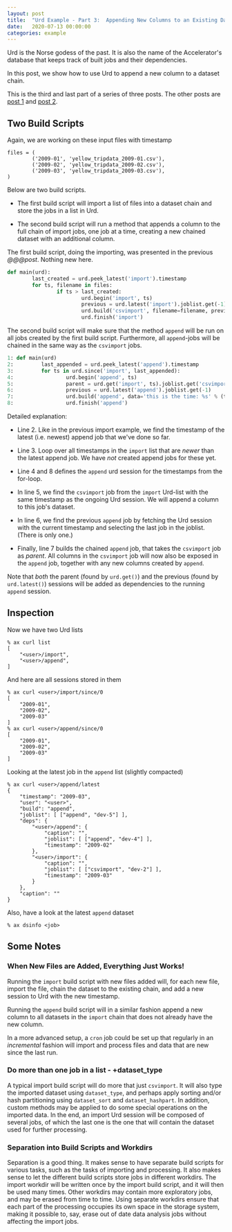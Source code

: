 ```yaml
---
layout: post
title:  "Urd Example - Part 3:  Appending New Columns to an Existing Dataset Chain"
date:   2020-07-13 00:00:00
categories: example
---
```


Urd is the Norse godess of the past.  It is also the name of the
Accelerator's database that keeps track of built jobs and their
dependencies.

In this post, we show how to use Urd to append a new column to a
dataset chain.

This is the third and last part of a series of three posts.  The other
posts are [post 1](https://exax.org/example/2020/07/13/urd1.html) and
[post 2](https://exax.org/example/2020/07/13/urd2.html).



## Two Build Scripts

Again, we are working on these input files with timestamp

```
files = (
        ('2009-01', 'yellow_tripdata_2009-01.csv'),
        ('2009-02', 'yellow_tripdata_2009-02.csv'),
        ('2009-03', 'yellow_tripdata_2009-03.csv'),
)
```



Below are two build scripts.

  - The first build script will import a list of files into a dataset
  chain and store the jobs in a list in Urd.

  - The second build script will run a method that appends a column to
  the full chain of import jobs, one job at a time, creating a new
  chained dataset with an additional column.


The first build script, doing the importing, was presented in the
previous *@@@post*.  Nothing new here.

```python
def main(urd):
        last_created = urd.peek_latest('import').timestamp
        for ts, filename in files:
                if ts > last_created:
                        urd.begin('import', ts)
                        previous = urd.latest('import').joblist.get(-1)
                        urd.build('csvimport', filename=filename, previous=previous)
                        urd.finish('import')
```

The second build script will make sure that the method `append` will
be run on all jobs created by the first build script.  Furthermore,
all `append`-jobs will be chained in the same way as the `csvimport`
jobs.

```python
1: def main(urd)
2:         last_appended = urd.peek_latest('append').timestamp
3:         for ts in urd.since('import', last_appended):
4:                 urd.begin('append', ts)
5:                 parent = urd.get('import', ts).joblist.get('csvimport')
6:                 previous = urd.latest('append').joblist.get(-1)
7:                 urd.build('append', data='this is the time: %s' % (ts,), parent=parent, previous=previous)
8:                 urd.finish('append')
```

Detailed explanation:

  - Line 2.  Like in the previous import example, we find the
    timestamp of the latest (i.e. newest) append job that we've done
    so far.

  - Line 3.  Loop over all timestamps in the `import` list that are
  *newer* than the latest append job.  We have *not* created append
  jobs for these yet.

  - Line 4 and 8 defines the `append` urd session for the timestamps
    from the for-loop.

  - In line 5, we find the `csvimport` job from the `import` Urd-list
    with the same timestamp as the ongoing Urd session.  We will
    append a column to this job's dataset.

  - In line 6, we find the previous `append` job by fetching the Urd
    session with the current timestamp and selecting the last job in
    the joblist.  (There is only one.)

  - Finally, line 7 builds the chained `append` job, that takes the
    `csvimport` job as *parent*.  All columns in the `csvimport` job
    will now also be exposed in the `append` job, together with any
    new columns created by `append`.

Note that *both* the parent (found by `urd.get()`) and the previous
(found by `urd.latest()`) sessions will be added as dependencies to
the running `append` session.



## Inspection

Now we have two Urd lists

```
% ax curl list
[
    "<user>/import",
    "<user>/append",
]
```

And here are all sessions stored in them

```
% ax curl <user>/import/since/0
[
    "2009-01",
    "2009-02",
    "2009-03"
]
% ax curl <user>/append/since/0
[
    "2009-01",
    "2009-02",
    "2009-03"
]
```

Looking at the latest job in the `append` list (slightly compacted)

```
% ax curl <user>/append/latest
{
    "timestamp": "2009-03",
    "user": "<user>",
    "build": "append",
    "joblist": [ ["append", "dev-5"] ],
    "deps": {
        "<user>/append": {
            "caption": "",
            "joblist": [ ["append", "dev-4"] ],
            "timestamp": "2009-02"
        },
        "<user>/import": {
            "caption": "",
            "joblist": [ ["csvimport", "dev-2"] ],
            "timestamp": "2009-03"
        }
    },
    "caption": ""
}
```

Also, have a look at the latest `append` dataset

```
% ax dsinfo <job>
```



## Some Notes

### When New Files are Added, Everything Just Works!

Running the `import` build script with new files added will, for each
new file, import the file, chain the dataset to the existing
chain, and add a new session to Urd with the new timestamp.

Running the `append` build script will in a similar fashion append a
new column to all datasets in the `import` chain that does not already
have the new column.

In a more advanced setup, a `cron` job could be set up that regularly
in an *incremental* fashion will import and process files and data
that are new since the last run.



### Do more than one job in a list - +dataset_type

A typical import build script will do more that just `csvimport`.  It
will also type the imported dataset using `dataset_type`, and perhaps
apply sorting and/or hash partitioning using `dataset_sort` and
`dataset_hashpart`.  In addition, custom methods may be applied to do
some special operations on the imported data.  In the end, an import
Urd session will be composed of several jobs, of which the last one is
the one that will contain the dataset used for further processing.



### Separation into Build Scripts and Workdirs

Separation is a good thing.  It makes sense to have separate build
scripts for various tasks, such as the tasks of importing and
processing.  It also makes sense to let the different build scripts
store jobs in different workdirs.  The import workdir will be written
once by the import build script, and it will then be used many times.
Other workdirs may contain more exploratory jobs, and may be erased
from time to time.  Using separate workdirs ensure that each part of
the processing occupies its own space in the storage system, making it
possible to, say, erase out of date data analysis jobs without
affecting the import jobs.




